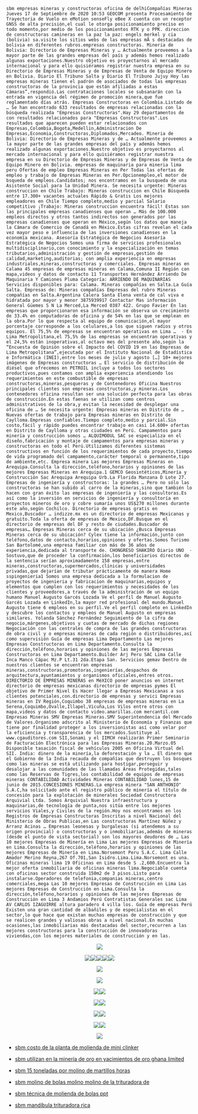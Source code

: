 
```
sbm empresas mineras y constructoras oficina de delhiCompañías Mineras Jueves 17 de Septiembre de 2020 10:53 GEOCOM presenta Procesamiento de Trayectoria de Vuelo en eMotion senseFly eBee X cuenta con un receptor GNSS de alta precisión,el cual le otorga posicionamiento preciso en todo momento,por medio de los posicionamientos RTK y o PPK. direccion de constructoras camineras en la paz la paz: engels merkel y cia (bolivia) sa.visite los sitios webs de las empresas mÃ s destacadas de bolivia en diferentes rubros.empresas constructoras. Mineria de Bolivia: Directorio de Empresas Mineras y … Actualmente proveemos a la mayor parte de las grandes empresas del país y además hemos realizado algunas exportaciones.Nuestro objetivo es proyectarnos al mercado internacional y para ello quisiéramos registrar nuestra empresa en su Directorio de Empresas Mineras y de Empresas de Venta de Equipo Minero en Bolivia. Diario El Tribuno Salta y Diario El Tribuno Jujuy Hoy las empresas mineras tienen el padrón de asociados de todas las empresas constructoras de la provincia que están afiliadas a estas Cámaras”,respondió.Las contrataciones locales se subsanarán con la entrada en vigencia del régimen de promoción minera,que fue reglamentado días atrás. Empresas Constructoras en Colombia.Listado de … Se han encontrado 633 resultados de empresas relacionadas con la búsqueda realizada "Empresas Constructoras".Hay 29 departamentos de con resultados relacionados para "Empresas Constructoras".Los resultados que aparecen pueden estar relacionados con Empresas,Colombia,Bogota,Medellin,Administracion De Empresas,Economia,Constructoras,Diplomados,Mercadeo. Mineria de Bolivia: Directorio de Empresas Mineras y de … Actualmente proveemos a la mayor parte de las grandes empresas del país y además hemos realizado algunas exportaciones.Nuestro objetivo es proyectarnos al mercado internacional y para ello quisiéramos registrar nuestra empresa en su Directorio de Empresas Mineras y de Empresas de Venta de Equipo Minero en Bolivia. empresas de maquinaria para mineria lima peru Ofertas de empleo Empresas Mineras en Per Todas las ofertas de empleo y trabajo de Empresas Mineras en Per.Opcionempleo,el motor de bsqueda de empleos.Candidatos; nos encontramos en la busqueda de una Asistente Social para la Unidad Minera. Se necesita urgente: Mineras construccion en Chile Trabajo: Mineras construccion en Chile Búsqueda entre 17.300+ vacantes actuales Rápido & Gratis Los mejores empleadores en Chile Tiempo completo,medio y parcial Salario competitivo ¡Trabajo: Mineras construccion encuentra fácil! Estas son las principales empresas canadienses que operan … Más de 100.000 empleos directos y otros tantos indirectos son generados por las empresas canadienses que operan en México,según los datos que maneja la Cámara de Comercio de Canadá en México.Estas cifras revelan el cada vez mayor peso e influencia de las inversiones canadienses en la economía mexicana. Asesoría Estratégica de Negocios Asesoría Estratégica de Negocios Somos una firma de servicios profesionales multidisciplinario,con conocimiento y la especialización en temas tributarios,administración y gestión de empresas,gestión de calidad,marketing,auditorias; con amplia experiencia en empresas industriales,mineras,constructoras y comerciales. Empresas mineras en Calama 45 empresas de empresas mineras en Calama,Comuna II Región con mapa,videos y datos de contacto 11 Transportes Hernández Arriendo De Maquinaria Y Camiones Pluma Categoría: ARRIENDO DE MAQUINARIAS Servicios disponibles para: Calama. Mineras compañías en Salta.La Guía Salta. Empresas de: Mineras compañías Empresas del rubro Mineras compañías en Salta.Argentina Calera Santa Elena venta de cal viva e hidratada por mayor y menor 3875939917 Contactar Mas información General Güemes S N La Merced,La Merced 0387 422. Grupo Favier En las empresas que proporcionaron esa información se observa un crecimiento de 33.4% en computadoras de oficina y de 54% en las que se emplean en la obra.Por lo que respecta al equipo de comunicación,el mayor porcentaje corresponde a los celulares,a los que siguen radios y otros equipos. El 75,5% de empresas se encuentran operativas en Lima …  · En Lima Metropolitana,el 75,5% de las empresas se encuentran operativas y el 24,5% están inoperativas,al octavo mes del presente año,según la “Encuesta de Opinión sobre el Impacto del COVID 19 en las Empresas de Lima Metropolitana”,ejecutada por el Instituto Nacional de Estadística e Informática (INEI),entre los meses de julio y agosto […] 10+ mejores imágenes de Empresas constructoras … El servicio de distribución de diésel que ofrecemos en PETROIL incluye a todos los sectores productivos,pues contamos con amplia experiencia atendiendo los requerimientos en este combustible de empresas constructoras,mineras,pesqueras y de Contenedores Oficina Nuestros principales clientes son empresas constructoras,y mineras.Los contenedores oficina resultan ser una solución perfecta para las obras de construcción.En estas faenas se utilizan como centros administrativos de la obra,y evitan la necesidad de desplegar una oficina de … Se necesita urgente: Empresas mineras en Distrito de … Nuevas ofertas de trabajo para Empresas mineras en Distrito de Caylloma.Empresas confiables.Tiempo completo,medio y parcial.Sin costo,fácil y rápido puedes encontrar trabajo en casi 14.600+ ofertas en Distrito de Caylloma y otras ciudades en Perú. Campamentos para minería y construcción somos … ALQUIMODUL SAC se especializa en el diseño,fabricación y montaje de campamentos para empresas mineras y constructoras en todo el Perú.Utilizamos diferentes sistemas constructivos en función de los requerimientos de cada proyecto,tiempo de vida programado del campamento,carácter temporal o permanente,tipo de ambiente,etc. Empresa minera Las mejores Empresas Mineras en Arequipa.Consulta la dirección,teléfono,horarios y opiniones de las mejores Empresas Mineras en Arequipa.1 GEMCO Geosintéticos,Minería y Construcción Sac Arequipa Arequipa Urb.La Florida Manzana D Lote 27. Empresas de ingeniería y constructoras: la grandes … Pero no sólo las constructoras se han subido al carro de la mineras,sino que también lo hacen con gran éxito las empresas de ingeniería y las consultoras.Es así como la inversión en servicios de ingeniería y consultoría en proyectos mineros de oro y cobre sumaría unos US$270 millones durante este año,según Cochilco. Directorio de empresas gratis en Mexico,Buscador … indizze.mx es un directorio de empresas Mexicanas y gratuito.Toda la oferta de empresas de Mexico,DF.Busque en el directorio de empresas del DF y resto de ciudades.Buscador de empresas… Empresas Mineras cerca de su ubicación ¿Busca Empresas Mineras cerca de su ubicación? Cylex tiene la información,junto con teléfono,datos de contacto,horarios,opiniones y ofertas.Somos Turismo San Bartolomé,una empresa familiar con más de 36 años de experiencia,dedicada al transporte de. CHONGRESO SHAKIRO Diario UNO  · Sostuvo,que de proceder la confirmación,los beneficiarios directos de la sentencia serían aproximadamente 158 empresas,entre mineras,constructoras,supermercados,clínicas y universidades privadas,que dejarían de tributar prácticamente de manera Home sspingenieria1 Somos una empresa dedicada a la formulacion de proyectos de ingenieria y fabricacion de maquinarias,equipos y elementos que cumplen con los requerimientos y necesidades de los clientes y proveedores,a través de la administración de un equipo humano Manuel Augusto Garcés Lozada Ve el perfil de Manuel Augusto Garcés Lozada en LinkedIn,la mayor red profesional del mundo.Manuel Augusto tiene 6 empleos en su perfil.Ve el perfil completo en LinkedIn y descubre los contactos y empleos de Manuel Augusto en empresas similares. Yolanda Sánchez Fernández Seguimiento de la cifra de negocio,márgenes,objetivos y cuotas de mercado de dichas regiones Negociación con las centrales de compra de las grandes constructoras de obra civil y o empresas mineras de cada región o distribuidores,así como supervisión Guía de empresas Lima Departamento Las mejores Empresas Constructoras en Lima Departamento.Consulta la dirección,teléfono,horarios y opiniones de las mejores Empresas Constructoras en Lima Departamento.Builder Arj Peru SAC Lima Calle Inca Manco Cápac Mz.P Lt.31 2da.Etapa San. Servicios gemav Dentro de nuestros clientes se encuentran empresas mineras,constructoras,promotoras,ingenierías,despachos de arquitectura,ayuntamientos y organismos oficiales,entres otros. DIRECTORIO DE EMPRESAS MINERAS en MéXICO poner anuncios en internet directorio de empresas mexicanas directorio de empresas pymes El objetivo de Primer Nivel Es Hacer llegar a Empresas Mexicanas a sus clientes potenciales,con.directorio de empresas y servici Empresas mineras en IV Región,Coquimbo 38 empresas de empresas mineras en La Serena,Coquimbo,Ovalle,Illapel,Vicuña,Los Vilos entre otros con mapa,videos y datos de contacto video.amarillas.com mercantil.com Empresas Mineras SMV Empresas Mineras.SMV Superintendencia del Mercado de Valores.Organismo adscrito al Ministerio de Economía y Finanzas que tiene por finalidad proteger a los inversionistas así como velar por la eficiencia y transparencia de los mercados.Sustituye al www.cgauditores.com SII,Sonami y el IIMCH realizarán Primer Seminario de Facturación Electrónica para las Empresas Mineras.20.Marzo.05 Disponible tasación fiscal de vehículos 2005 en Oficina Virtual del SII. India: dinero de la minería,la deforestación y la … El dinero que el Gobierno de la India recauda de compañías que destruyen los bosques como las mineras se está utilizando para hostigar,perseguir y desalojar a las comunidades de las llamadas Áreas Protegidas,tales como las Reservas de Tigres,los contabilidad de equipos de empresas mineras CONTABILIDAD Actividades Mineras CONTABILIDAD lunes,15 de junio de 2015.CONCESIONES MINERAS.La empresa minera "SAN ANTHONIO" S.A.C,ha solicitado ante el registro público de minería el título de concesión para la explotación de minerales Sociedad Constructora Arquivial Ltda. Somos Arquivial Nuestra infraestructura y maquinarias,de tecnología de punta,nos sitúa entre los mejores servicios Viales,y Civiles de la región.Hoy nos encontramos en los Registros de Empresas Constructoras Inscritas a nivel Nacional del Ministerio de Obras Publicas,en Las constructoras Martínez Núñez y Arranz Acinas … Empresas leonesas y burgalesas (si atendemos a su origen provincial) o constructoras y o inmobiliarias,además de mineras (desde el punto de vista sectorial) son los mayores deudores de … Las 10 mejores Empresas de Minería en Lima Las mejores Empresas de Minería en Lima.Consulta la dirección,teléfono,horarios y opiniones de las mejores Empresas de Minería en Lima.Norsemont Peru S.A.C. Lima Calle Amador Merino Reyna,267 Of.701,San Isidro.Lima.Lima.Norsemont es una. Oficinas mineras lima 19 Oficinas en Lima desde S .2,600.Encuentra la mejor oferta inmobiliaria de oficinas mineras lima.Negociable cuenta con oficinas sector construida 150m2 de 3 pisos.Listo para instalarse.Operadores de telefonia,companias mineras,centro comerciales,mega Las 10 mejores Empresas de Construcción en Lima Las mejores Empresas de Construcción en Lima.Consulta la dirección,teléfono,horarios y opiniones de las mejores Empresas de Construcción en Lima 3 Andamios Perú Contratistas Generales sac Lima AV CARLOS IZAGUIRRE altura paradero 4 villa los. Guía de empresas Perú Existen una gran cantidad de albañiles y de especialistas en el sector,lo que hace que existan muchas empresas de construcción y que se realicen grandes y valiosas obras a nivel nacional.En muchas ocasiones,las inmobiliarias más destacadas del sector,recurren a las mejores constructoras para la construcción de innovadoras viviendas,con los mejores materiales de construcción y en las. 
```

<div align="center">

<a href="https://es-crusher.shibang-china.com/github&k=sbm+empresas+mineras+y+constructoras+oficina+de+delhi"><img src="https://static.shibang-china.com/es/crusher/logo.jpg"></a>

<a href="https://es-crusher.shibang-china.com/github&k=sbm+empresas+mineras+y+constructoras+oficina+de+delhi"><img src="https://static.shibang-china.com/es/crusher/index.jpg"></a><a href="https://es-crusher.shibang-china.com/material.htmlgithub&k=sbm+empresas+mineras+y+constructoras+oficina+de+delhi"><img src="https://static.shibang-china.com/es/crusher/material.jpg"></a><a href="https://es-crusher.shibang-china.com/application.htmlgithub&k=sbm+empresas+mineras+y+constructoras+oficina+de+delhi"><img src="https://static.shibang-china.com/es/crusher/application.jpg"></a><a href="https://es-crusher.shibang-china.com/aboutus.htmlgithub&k=sbm+empresas+mineras+y+constructoras+oficina+de+delhi"><img src="https://static.shibang-china.com/es/crusher/aboutus.jpg"></a><a href="https://es-crusher.shibang-china.com/contact.htmlgithub&k=sbm+empresas+mineras+y+constructoras+oficina+de+delhi"><img src="https://static.shibang-china.com/es/crusher/contact.jpg"></a>

<a href="https://es-crusher.shibang-china.com/github&k=sbm+empresas+mineras+y+constructoras+oficina+de+delhi"><img src="https://static.shibang-china.com/es/crusher/banner.jpg"></a>

<a href="https://swt.shibang-china.com/github&k=sbm+empresas+mineras+y+constructoras+oficina+de+delhi"><img src="https://static.shibang-china.com/es/crusher/text.jpg"></a>

<a href="https://swt.shibang-china.com/github&k=sbm+empresas+mineras+y+constructoras+oficina+de+delhi"><img src="https://static.shibang-china.com/es/crusher/chat.jpg"></a><a href="https://es-crusher.shibang-china.com/contact.htmlgithub&k=sbm+empresas+mineras+y+constructoras+oficina+de+delhi"><img src="https://static.shibang-china.com/es/crusher/message.jpg"></a>

<a href="https://es-crusher.shibang-china.com/products/pe.htmlgithub&k=sbm+empresas+mineras+y+constructoras+oficina+de+delhi"><img src="https://static.shibang-china.com/es/crusher/pe.jpg"></a><a href="https://es-crusher.shibang-china.com/products/pf.htmlgithub&k=sbm+empresas+mineras+y+constructoras+oficina+de+delhi"><img src="https://static.shibang-china.com/es/crusher/pf.jpg"></a>

<a href="https://es-crusher.shibang-china.com/products/hpt.htmlgithub&k=sbm+empresas+mineras+y+constructoras+oficina+de+delhi"><img src="https://static.shibang-china.com/es/crusher/hpt.jpg"></a><a href="https://es-crusher.shibang-china.com/products/vsi.htmlgithub&k=sbm+empresas+mineras+y+constructoras+oficina+de+delhi"><img src="https://static.shibang-china.com/es/crusher/vsi.jpg"></a>

<a href="https://es-crusher.shibang-china.com/products/klv.htmlgithub&k=sbm+empresas+mineras+y+constructoras+oficina+de+delhi"><img src="https://static.shibang-china.com/es/crusher/klv.jpg"></a><a href="https://es-crusher.shibang-china.com/products/portable.htmlgithub&k=sbm+empresas+mineras+y+constructoras+oficina+de+delhi"><img src="https://static.shibang-china.com/es/crusher/portable.jpg"></a>

<a href="https://swt.shibang-china.com/github&k=sbm+empresas+mineras+y+constructoras+oficina+de+delhi"><img src="https://static.shibang-china.com/es/crusher/case.jpg"></a>

</div>


* [sbm costo de la planta de molienda de mini clinker](sbm%20costo%20de%20la%20planta%20de%20molienda%20de%20mini%20clinker.md)

* [sbm utilizan en la minería de oro en yacimientos de oro ghana limited](sbm%20utilizan%20en%20la%20miner%C3%ADa%20de%20oro%20en%20yacimientos%20de%20oro%20ghana%20limited.md)

* [sbm 15 toneladas por molino de martillos horas](sbm%2015%20toneladas%20por%20molino%20de%20martillos%20horas.md)

* [sbm molino de bolas molino molino de la trituradora de](sbm%20molino%20de%20bolas%20molino%20molino%20de%20la%20trituradora%20de.md)

* [sbm técnica de molienda de bolas ppt](sbm%20t%C3%A9cnica%20de%20molienda%20de%20bolas%20ppt.md)

* [sbm mandíbula trituradora rica](sbm%20mand%C3%ADbula%20trituradora%20rica.md)